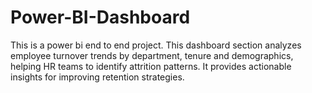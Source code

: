 # Power-BI-Dashboard
This is a power bi end to end project.
This dashboard section analyzes employee turnover trends by department, tenure and demographics, helping HR teams to identify attrition patterns. It provides actionable insights for improving retention strategies.
